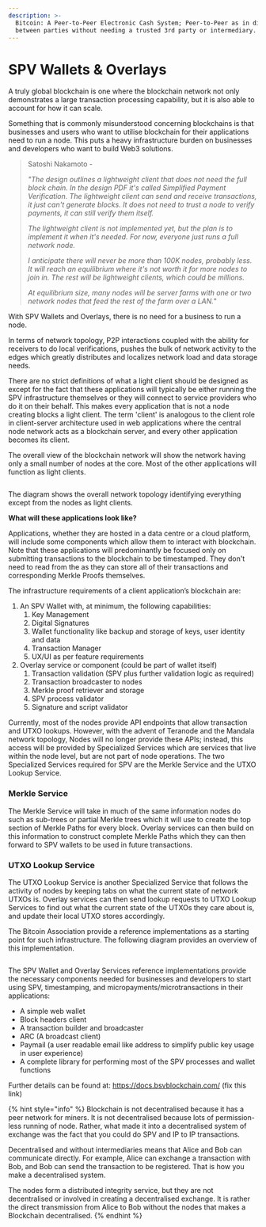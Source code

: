 ```yaml
---
description: >-
  Bitcoin: A Peer-to-Peer Electronic Cash System; Peer-to-Peer as in directly
  between parties without needing a trusted 3rd party or intermediary.
---
```


# SPV Wallets & Overlays

A truly global blockchain is one where the blockchain network not only demonstrates a large transaction processing capability, but it is also able to account for how it can scale.

Something that is commonly misunderstood concerning blockchains is that businesses and users who want to utilise blockchain for their applications need to run a node. This puts a heavy infrastructure burden on businesses and developers who want to build Web3 solutions.

> Satoshi Nakamoto -
>
> _"The design outlines a lightweight client that does not need the full block chain. In the design PDF it's called Simplified Payment Verification. The lightweight client can send and receive transactions, it just can't generate blocks. It does not need to trust a node to verify payments, it can still verify them itself._
>
> _The lightweight client is not implemented yet, but the plan is to implement it when it's needed. For now, everyone just runs a full network node._
>
> _I anticipate there will never be more than 100K nodes, probably less. It will reach an equilibrium where it's not worth it for more nodes to join in. The rest will be lightweight clients, which could be millions._
>
> _At equilibrium size, many nodes will be server farms with one or two network nodes that feed the rest of the farm over a LAN._"

With SPV Wallets and Overlays, there is no need for a business to run a node.

In terms of network topology, P2P interactions coupled with the ability for receivers to do local verifications, pushes the bulk of network activity to the edges which greatly distributes and localizes network load and data storage needs.

There are no strict definitions of what a light client should be designed as except for the fact that these applications will typically be either running the SPV infrastructure themselves or they will connect to service providers who do it on their behalf. This makes every application that is not a node creating blocks a light client. The term 'client' is analogous to the client role in client-server architecture used in web applications where the central node network acts as a blockchain server, and every other application becomes its client.

The overall view of the blockchain network will show the network having only a small number of nodes at the core. Most of the other applications will function as light clients.

<figure><img src="https://github.com/jonesjBSV/bsv-skills-center/blob/master/bsv-skills-center/bsv-protocol-documentation/.gitbook/assets/LightClientsandSPVInfastructures_Slide08%20(1).png" alt=""><figcaption></figcaption></figure>

The diagram shows the overall network topology identifying everything except from the nodes as light clients.

**What will these applications look like?**

Applications, whether they are hosted in a data centre or a cloud platform, will include some components which allow them to interact with blockchain. Note that these applications will predominantly be focused only on submitting transactions to the blockchain to be timestamped. They don't need to read from the as they can store all of their transactions and corresponding Merkle Proofs themselves.

The infrastructure requirements of a client application’s blockchain are:

1. An SPV Wallet with, at minimum, the following capabilities:
   1. Key Management
   2. Digital Signatures
   3. Wallet functionality like backup and storage of keys, user identity and data
   4. Transaction Manager
   5. UX/UI as per feature requirements
2. Overlay service or component (could be part of wallet itself)
   1. Transaction validation (SPV plus further validation logic as required)
   2. Transaction broadcaster to nodes
   3. Merkle proof retriever and storage
   4. SPV process validator
   5. Signature and script validator

Currently, most of the nodes provide API endpoints that allow transaction and UTXO lookups. However, with the advent of Teranode and the Mandala network topology, Nodes will no longer provide these APIs; instead, this access will be provided by Specialized Services which are services that live within the node level, but are not part of node operations. The two Specialized Services required for SPV are the Merkle Service and the UTXO Lookup Service.

### Merkle Service

The Merkle Service will take in much of the same information nodes do such as sub-trees or partial Merkle trees which it will use to create the top section of Merkle Paths for every block. Overlay services can then build on this information to construct complete Merkle Paths which they can then forward to SPV wallets to be used in future transactions.

### UTXO Lookup Service

The UTXO Lookup Service is another Specialized Service that follows the activity of nodes by keeping tabs on what the current state of network UTXOs is. Overlay services can then send lookup requests to UTXO Lookup Services to find out what the current state of the UTXOs they care about is, and update their local UTXO stores accordingly.

The Bitcoin Association provide a reference implementations as a starting point for such infrastructure. The following diagram provides an overview of this implementation.

<figure><img src="https://github.com/jonesjBSV/bsv-skills-center/blob/master/bsv-skills-center/bsv-protocol-documentation/.gitbook/assets/image%20(17).png" alt=""><figcaption></figcaption></figure>

The SPV Wallet and Overlay Services reference implementations provide the necessary components needed for businesses and developers to start using SPV, timestamping, and micropayments/microtransactions in their applications:

* A simple web wallet
* Block headers client
* A transaction builder and broadcaster
* ARC (A broadcast client)
* Paymail (a user readable email like address to simplify public key usage in user experience)
* A complete library for performing most of the SPV processes and wallet functions

Further details can be found at: https://docs.bsvblockchain.com/ (fix this link)

{% hint style="info" %}
Blockchain is not decentralised because it has a peer network for miners. It is not decentralised because lots of permission-less running of node. Rather, what made it into a decentralised system of exchange was the fact that you could do SPV and IP to IP transactions.

Decentralised and without intermediaries means that Alice and Bob can communicate directly. For example, Alice can exchange a transaction with Bob, and Bob can send the transaction to be registered. That is how you make a decentralised system.

The nodes form a distributed integrity service, but they are not decentralised or involved in creating a decentralised exchange. It is rather the direct transmission from Alice to Bob without the nodes that makes a Blockchain decentralised.
{% endhint %}

